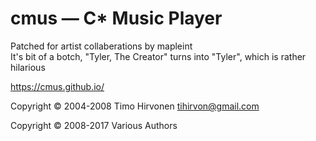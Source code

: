 cmus — C\* Music Player 
=======================
Patched for artist collaberations by mapleint  
It's bit of a botch, "Tyler, The Creator" turns into "Tyler", which is rather hilarious

https://cmus.github.io/

Copyright © 2004-2008 Timo Hirvonen <tihirvon@gmail.com>

Copyright © 2008-2017 Various Authors
